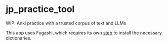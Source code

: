 # jp_practice_tool
 WIP: Anki practice with a trusted corpus of text and LLMs

This app uses Fugashi, which requires its own [step](https://github.com/polm/fugashi?tab=readme-ov-file#dictionary-use) to install the necessary dictionaries.
